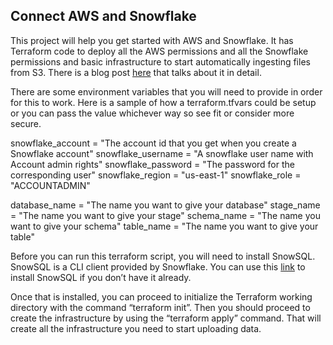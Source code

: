 ## Connect AWS and Snowflake

This project will help you get started with AWS and Snowflake.  It has Terraform code to deploy all the AWS permissions
and all the Snowflake permissions and basic infrastructure to start automatically ingesting files from S3.  There is a 
blog post [here](https://abdiels.com/2024/07/03/Snowflake-and-AWS.html) that talks about it in detail.

There are some environment variables that you will need to provide in order for this to work.  Here is a sample of how
a terraform.tfvars could be setup or you can pass the value whichever way so see fit or consider more secure.

snowflake_account  = "The account id that you get when you create a Snowflake account"
snowflake_username = "A snowflake user name with Account admin rights"
snowflake_password = "The password for the corresponding user"
snowflake_region   = "us-east-1" 
snowflake_role     = "ACCOUNTADMIN"

database_name = "The name you want to give your database"
stage_name = "The name you want to give your stage"
schema_name = "The name you want to give your schema"
table_name = "The name you want to give your table"

Before you can run this terraform script, you will need to install SnowSQL. SnowSQL is a CLI client provided by Snowflake.
You can use this [link](https://docs.snowflake.com/en/user-guide/snowsql-install-config) to install SnowSQL if you
don’t have it already. 

Once that is installed, you can proceed to initialize the Terraform working directory with the
command “terraform init”. Then you should proceed to create the infrastructure by using the “terraform apply” command.
That will create all the infrastructure you need to start uploading data.